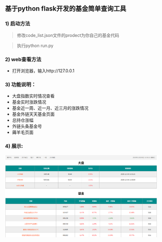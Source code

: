 ## 基于python flask开发的基金简单查询工具

### 1) 启动方法
>修改code_list.json文件的prodect为你自己的基金代码

>执行python run.py

### 2) web查看方法
* 打开浏览器，输入http://127.0.0.1

### 3) 功能说明：

* 大盘指数实时情况查看
* 基金实时涨跌情况
* 基金近一周、近一月、近三月的涨跌情况
* 基金外链天天基金页面
* 总持仓涨幅
* 外链头条基金号
* 薅羊毛页面

### 4) 展示:
![image](https://github.com/guodongggg/flask/blob/main/static/web.png)